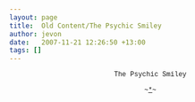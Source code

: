 ```yaml
---
layout: page
title:  Old Content/The Psychic Smiley
author: jevon
date:   2007-11-21 12:26:50 +13:00
tags: []
---
```


<div align="center">
<span style="font-family: Courier New; font-size: 9pt;">
The Psychic Smiley<br><br>
~<u>*</u>~
</span>
</div>
